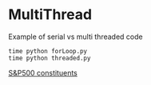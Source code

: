 # MultiThread 

Example of serial vs multi threaded code

`time python forLoop.py`  
`time python threaded.py`  

[S&P500 constituents](https://github.com/datasets/s-and-p-500-companies/blob/master/data/constituents.csv)
